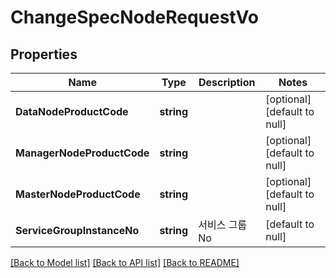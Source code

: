 # ChangeSpecNodeRequestVo

## Properties
Name | Type | Description | Notes
------------ | ------------- | ------------- | -------------
**DataNodeProductCode** | **string** |  | [optional] [default to null]
**ManagerNodeProductCode** | **string** |  | [optional] [default to null]
**MasterNodeProductCode** | **string** |  | [optional] [default to null]
**ServiceGroupInstanceNo** | **string** | 서비스 그룹 No | [default to null]

[[Back to Model list]](../README.md#documentation-for-models) [[Back to API list]](../README.md#documentation-for-api-endpoints) [[Back to README]](../README.md)


